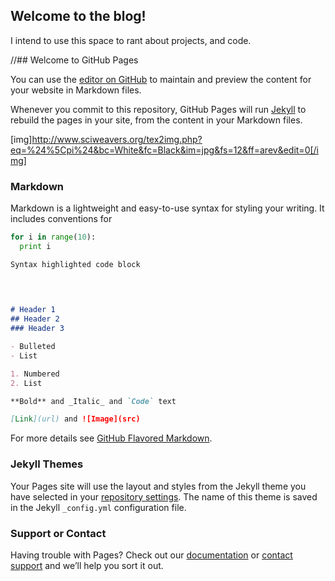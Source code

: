 ## Welcome to the blog!

I intend to use this space to rant about projects, and code.

//## Welcome to GitHub Pages

You can use the [editor on GitHub](https://github.com/devincody/.io/edit/master/index.md) to maintain and preview the content for your website in Markdown files.

Whenever you commit to this repository, GitHub Pages will run [Jekyll](https://jekyllrb.com/) to rebuild the pages in your site, from the content in your Markdown files.

[img]http://www.sciweavers.org/tex2img.php?eq=%24%5Cpi%24&bc=White&fc=Black&im=jpg&fs=12&ff=arev&edit=0[/img]

### Markdown

Markdown is a lightweight and easy-to-use syntax for styling your writing. It includes conventions for

```python
for i in range(10):
  print i
```

```markdown
Syntax highlighted code block


  
  
# Header 1
## Header 2
### Header 3

- Bulleted
- List

1. Numbered
2. List

**Bold** and _Italic_ and `Code` text

[Link](url) and ![Image](src)
```

For more details see [GitHub Flavored Markdown](https://guides.github.com/features/mastering-markdown/).

### Jekyll Themes

Your Pages site will use the layout and styles from the Jekyll theme you have selected in your [repository settings](https://github.com/devincody/.io/settings). The name of this theme is saved in the Jekyll `_config.yml` configuration file.

### Support or Contact

Having trouble with Pages? Check out our [documentation](https://help.github.com/categories/github-pages-basics/) or [contact support](https://github.com/contact) and we’ll help you sort it out.
